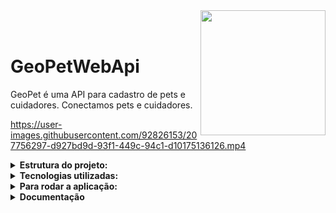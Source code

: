 <img src="https://user-images.githubusercontent.com/92826153/207748140-d34e0436-bcd2-49e1-8d84-3312acc29cb1.png" width=200px align="right"> 
<br>
<br>
<h1>GeoPetWebApi</h1>
GeoPet é uma API para cadastro de pets e cuidadores. Conectamos pets e cuidadores.








https://user-images.githubusercontent.com/92826153/207756297-d927bd9d-93f1-449c-94c1-d10175136126.mp4



<Details>
<summary><b>Estrutura do projeto:</b></summary>

- GeoPetWebApi
  - Controllers
    - inputs
  - Services
  - DB
    - repository
    - models
  - jwt  
- Test
  - Unit
    - controller
    - service
    - repository 
</Details>

<Details>
<summary><b>Tecnologias utilizadas:</b></summary>

  - FluentAssertion
  - AutoFixture
  - Moq
  - AspNetCore
  - EntityFrameworkCore
  - Xunit
  - QrCoder
</Details>

<Details>
<summary><b>Para rodar a aplicação: </b></summary>

1- Entre na pasta src/GeoPetWebApi e rode o comando '<b>docker-compose up -d</b>' para levantar o banco de dados(é necessário ter  docker instalado);

2- Em seguida dê o comando '<b>dotnet run</b>', se estiver usando o vscode, ou rode a aplicação pelo visualStudio.
</Details>


<Details>
<summary><b>Documentação</b></summary>
A Documentação foi feita pelo swagger, para acessar  rode o projeto localmente e acesse a página: <link>https://localhost:7170/swagger/index.html</link> 
obs: no exemplo acima a aplicação está rodando na porta 7170, você consegue vizualizar essa informação nos logs da aplicação

<b>- Print da documentação:</b>
<img src="https://user-images.githubusercontent.com/92826153/207751859-f3d267b9-c7db-47ac-89e9-495f316092e4.png">

</Details>






<!--- Fontes de pesquisa:

https://stackoverflow.com/questions/60444977/how-to-get-identity-user-from-his-authentication-jwt-token-in-net-core-api

https://github.com/AzureAD/azure-activedirectory-identitymodel-extensions-for-dotnet/blob/dev/src/System.IdentityModel.Tokens.Jwt/ClaimTypeMapping.cs#L54 -->

